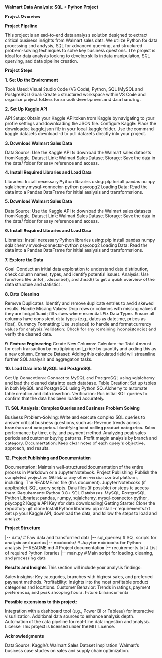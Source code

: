**Walmart Data Analysis: SQL + Python Project**

**Project Overview**



**Project Pipeline**

This project is an end-to-end data analysis solution designed to extract critical business insights from Walmart sales data. We utilize Python for data processing and analysis, SQL for advanced querying, and structured problem-solving techniques to solve key business questions. The project is ideal for data analysts looking to develop skills in data manipulation, SQL querying, and data pipeline creation.

**Project Steps**

**1. Set Up the Environment**
   
Tools Used: Visual Studio Code (VS Code), Python, SQL (MySQL and PostgreSQL)
Goal: Create a structured workspace within VS Code and organize project folders for smooth development and data handling.

**2. Set Up Kaggle API**
   
API Setup: Obtain your Kaggle API token from Kaggle by navigating to your profile settings and downloading the JSON file.
Configure Kaggle:
Place the downloaded kaggle.json file in your local .kaggle folder.
Use the command kaggle datasets download -d <dataset-path> to pull datasets directly into your project.

**3. Download Walmart Sales Data**
   
Data Source: Use the Kaggle API to download the Walmart sales datasets from Kaggle.
Dataset Link: Walmart Sales Dataset
Storage: Save the data in the data/ folder for easy reference and access.

**4. Install Required Libraries and Load Data**
   
Libraries: Install necessary Python libraries using:
pip install pandas numpy sqlalchemy mysql-connector-python psycopg2
Loading Data: Read the data into a Pandas DataFrame for initial analysis and transformations.

**5. Download Walmart Sales Data**
   
Data Source: Use the Kaggle API to download the Walmart sales datasets from Kaggle.
Dataset Link: Walmart Sales Dataset
Storage: Save the data in the data/ folder for easy reference and access.

**6. Install Required Libraries and Load Data**
    
Libraries: Install necessary Python libraries using:
pip install pandas numpy sqlalchemy mysql-connector-python psycopg2
Loading Data: Read the data into a Pandas DataFrame for initial analysis and transformations.

**7. Explore the Data**
    
Goal: Conduct an initial data exploration to understand data distribution, check column names, types, and identify potential issues.
Analysis: Use functions like .info(), .describe(), and .head() to get a quick overview of the data structure and statistics.

**8. Data Cleaning**
    
Remove Duplicates: Identify and remove duplicate entries to avoid skewed results.
Handle Missing Values: Drop rows or columns with missing values if they are insignificant; fill values where essential.
Fix Data Types: Ensure all columns have consistent data types (e.g., dates as datetime, prices as float).
Currency Formatting: Use .replace() to handle and format currency values for analysis.
Validation: Check for any remaining inconsistencies and verify the cleaned data.

**9. Feature Engineering**
Create New Columns: Calculate the Total Amount for each transaction by multiplying unit_price by quantity and adding this as a new column.
Enhance Dataset: Adding this calculated field will streamline further SQL analysis and aggregation tasks.

**10. Load Data into MySQL and PostgreSQL**
    
Set Up Connections: Connect to MySQL and PostgreSQL using sqlalchemy and load the cleaned data into each database.
Table Creation: Set up tables in both MySQL and PostgreSQL using Python SQLAlchemy to automate table creation and data insertion.
Verification: Run initial SQL queries to confirm that the data has been loaded accurately.

**11. SQL Analysis: Complex Queries and Business Problem Solving**
    
Business Problem-Solving: Write and execute complex SQL queries to answer critical business questions, such as:
Revenue trends across branches and categories.
Identifying best-selling product categories.
Sales performance by time, city, and payment method.
Analyzing peak sales periods and customer buying patterns.
Profit margin analysis by branch and category.
Documentation: Keep clear notes of each query's objective, approach, and results.

**12. Project Publishing and Documentation**
    
Documentation: Maintain well-structured documentation of the entire process in Markdown or a Jupyter Notebook.
Project Publishing: Publish the completed project on GitHub or any other version control platform, including:
The README.md file (this document).
Jupyter Notebooks (if applicable).
SQL query scripts.
Data files (if possible) or steps to access them.
Requirements
Python 3.8+
SQL Databases: MySQL, PostgreSQL
Python Libraries:
pandas, numpy, sqlalchemy, mysql-connector-python, psycopg2
Kaggle API Key (for data downloading)
Getting Started
Clone the repository:
git clone <repo-url>
Install Python libraries:
pip install -r requirements.txt
Set up your Kaggle API, download the data, and follow the steps to load and analyze.


**Project Structure**

|-- data/                     # Raw data and transformed data
|-- sql_queries/              # SQL scripts for analysis and queries
|-- notebooks/                # Jupyter notebooks for Python analysis
|-- README.md                 # Project documentation
|-- requirements.txt          # List of required Python libraries
|-- main.py                   # Main script for loading, cleaning, and processing data


**Results and Insights**
This section will include your analysis findings:

Sales Insights: Key categories, branches with highest sales, and preferred payment methods.
Profitability: Insights into the most profitable product categories and locations.
Customer Behavior: Trends in ratings, payment preferences, and peak shopping hours.
Future Enhancements


**Possible extensions to this project:**

Integration with a dashboard tool (e.g., Power BI or Tableau) for interactive visualization.
Additional data sources to enhance analysis depth.
Automation of the data pipeline for real-time data ingestion and analysis.
License
This project is licensed under the MIT License.

**Acknowledgments**

Data Source: Kaggle’s Walmart Sales Dataset
Inspiration: Walmart’s business case studies on sales and supply chain optimization.
